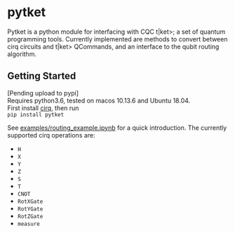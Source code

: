 # pytket
Pytket is a python module for interfacing with CQC t|ket>; a set of quantum programming tools. 
Currently implemented are methods to convert between cirq circuits and t|ket> QCommands, and an interface to the qubit routing algorithm. 

## Getting Started
[Pending upload to pypi]<br>
Requires python3.6, tested on macos 10.13.6 and Ubuntu 18.04. <br>
First install [cirq](https://www.github.com/quantumlib/cirq), then run <br>
```pip install pytket```

See [examples/routing_example.ipynb](https://github.com/CQCL/pytket/blob/master/examples/routing_example.ipynb) for a quick introduction. The currently supported cirq operations are: 

* `H`
* `X`
* `Y`
* `Z`
* `S`
* `T`
* `CNOT`
* `RotXGate`
* `RotYGate`
* `RotZGate`
* `measure`

